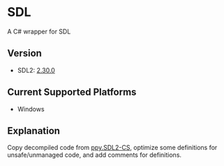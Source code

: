 # SDL
A C# wrapper for SDL

## Version

- SDL2: [2.30.0](https://github.com/libsdl-org/SDL/releases/tag/release-2.30.0)

## Current Supported Platforms

- Windows

## Explanation

Copy decompiled code from [ppy.SDL2-CS](https://github.com/ppy/SDL2-CS), optimize some definitions for unsafe/unmanaged code, and add comments for definitions.
